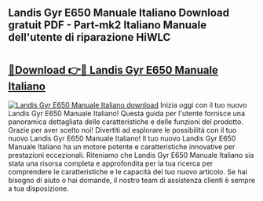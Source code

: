 ## Landis Gyr E650 Manuale Italiano Download gratuit PDF - Part-mk2 Italiano Manuale dell'utente di riparazione HiWLC

# <h2><a href="http://dfbcn2.blite.top/?on=Landis+Gyr+E650+Manuale+Italiano">🔗Download 👉🔴 Landis Gyr E650 Manuale Italiano</a></h2>

[![Landis Gyr E650 Manuale Italiano download](https://i.imgur.com/lujVjoI.png)](http://dfbcn2.blite.top/?on=Landis+Gyr+E650+Manuale+Italiano)
Inizia oggi con il tuo nuovo Landis Gyr E650 Manuale Italiano! Questa guida per l'utente fornisce una panoramica dettagliata delle caratteristiche e delle funzioni del prodotto. Grazie per aver scelto noi! Divertiti ad esplorare le possibilità con il tuo nuovo Landis Gyr E650 Manuale Italiano! Il tuo nuovo Landis Gyr E650 Manuale Italiano ha un motore potente e caratteristiche innovative per prestazioni eccezionali. Riteniamo che Landis Gyr E650 Manuale Italiano sia stata una risorsa completa e approfondita per la tua ricerca per comprendere le caratteristiche e le capacità del tuo nuovo articolo. Se hai bisogno di aiuto o hai domande, il nostro team di assistenza clienti è sempre a tua disposizione.
